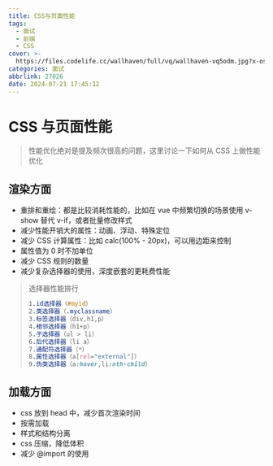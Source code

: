 ```yaml
---
title: CSS与页面性能
tags:
  - 面试
  - 前端
  - CSS
cover: >-
  https://files.codelife.cc/wallhaven/full/vq/wallhaven-vq5odm.jpg?x-oss-process=image/resize,limit_0,m_fill,w_2560,h_1440/quality,Q_92/format,webp
categories: 面试
abbrlink: 27026
date: 2024-07-21 17:45:12
---
```


# CSS 与页面性能

> 性能优化绝对是提及频次很高的问题，这里讨论一下如何从 CSS 上做性能优化

## 渲染方面

- 重排和重绘：都是比较消耗性能的，比如在 vue 中频繁切换的场景使用 v-show 替代 v-if，或者批量修改样式
- 减少性能开销大的属性：动画、浮动、特殊定位
- 减少 CSS 计算属性：比如 calc(100% - 20px)，可以用边距来控制
- 属性值为 0 时不加单位
- 减少 CSS 规则的数量
- 减少复杂选择器的使用，深度嵌套的更耗费性能

> 选择器性能排行
>
> ```css
> 1.id选择器（#myid）
> 2.类选择器（.myclassname）
> 3.标签选择器（div,h1,p）
> 4.相邻选择器（h1+p）
> 5.子选择器（ul > li）
> 6.后代选择器（li a）
> 7.通配符选择器（*）
> 8.属性选择器（a[rel="external"]）
> 9.伪类选择器（a:hover,li:nth-child）
> ```

## 加载方面

- css 放到 head 中，减少首次渲染时间
- 按需加载
- 样式和结构分离
- css 压缩，降低体积
- 减少 @import 的使用
